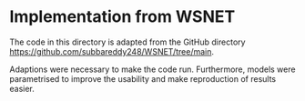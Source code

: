 # Implementation from WSNET

The code in this directory is adapted from the GitHub directory https://github.com/subbareddy248/WSNET/tree/main.

Adaptions were necessary to make the code run. Furthermore, models were parametrised to improve the usability and make 
reproduction of results easier.